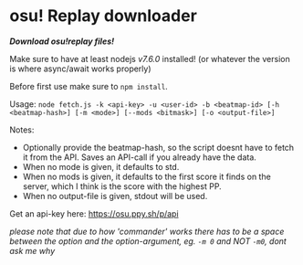 # osu! Replay downloader
***Download osu!replay files!***

Make sure to have at least nodejs *v7.6.0* installed! (or whatever the version is where async/await works properly)

Before first use make sure to `npm install`.

Usage: `node fetch.js -k <api-key> -u <user-id> -b <beatmap-id> [-h <beatmap-hash>] [-m <mode>] [--mods <bitmask>] [-o <output-file>]`

Notes:
* Optionally provide the beatmap-hash, so the script doesnt have to fetch it from the API. Saves an API-call if you already have the data.
* When no mode is given, it defaults to std.
* When no mods is given, it defaults to the first score it finds on the server, which I think is the score with the highest PP.
* When no output-file is given, stdout will be used.

Get an api-key here: https://osu.ppy.sh/p/api

*please note that due to how 'commander' works there has to be a space between the option and the option-argument, eg. `-m 0` and NOT `-m0`, dont ask me why*
